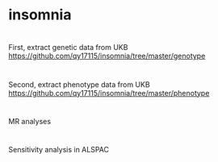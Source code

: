 # insomnia

#
First, extract genetic data from UKB
https://github.com/qy17115/insomnia/tree/master/genotype

#
Second, extract phenotype data from UKB
https://github.com/qy17115/insomnia/tree/master/phenotype

#
MR analyses

#
Sensitivity analysis in ALSPAC
